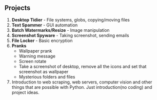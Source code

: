 ## Projects

1. **Desktop Tidier** - File systems, globs, copying/moving files
2. **Text Spammer** - GUI automation
3. **Batch Watermarks/Resize** - Image manipulation
4. **Screenshot Spyware** - Taking screenshot, sending emails
5. **File Locker** - Basic encryption
6. **Pranks**
    * Wallpaper prank
    * Warning message
    * Screen rotate
    * Take a screenshot of desktop, remove all the icons and set that screenshot as wallpaper
    * Mysterious folders and files
7. Introduction to web scraping, web servers, computer vision and other things that are possible with Python. Just introduction(no coding) and project ideas.
